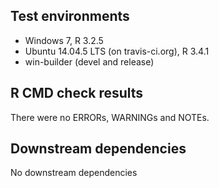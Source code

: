 ## Test environments
* Windows 7, R 3.2.5
* Ubuntu 14.04.5 LTS (on travis-ci.org), R 3.4.1
* win-builder (devel and release)
 
## R CMD check results

There were no ERRORs, WARNINGs and NOTEs.

## Downstream dependencies

No downstream dependencies